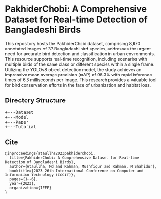 # PakhiderChobi: A Comprehensive Dataset for Real-time Detection of Bangladeshi Birds

This repository hosts the PakhiderChobi dataset, comprising 8,670 annotated images of 33 Bangladeshi bird species, addresses the urgent need for accurate bird detection and classification in urban environments. This resource supports real-time recognition, including scenarios with multiple birds of the same class or different species within a single frame. Utilizing the YOLOv8 object detection model, the study achieves an impressive mean average precision (mAP) of 95.3% with rapid inference times of 6.6 milliseconds per image. This research provides a valuable tool for bird conservation efforts in the face of urbanization and habitat loss.

## Directory Structure

<pre>
+---Dataset
+---Model
+---Paper
+---Tutorial
</pre>

## Cite

```
@inproceedings{ataullha2023pakhiderchobi,
  title={PakhiderChobi: A Comprehensive Dataset for Real-time Detection of Bangladeshi Birds},
  author={Ataullha, Md and Rahman, Mushfiqur and Rahman, M Shahidur},
  booktitle={2023 26th International Conference on Computer and Information Technology (ICCIT)},
  pages={1--6},
  year={2023},
  organization={IEEE}
}
```
